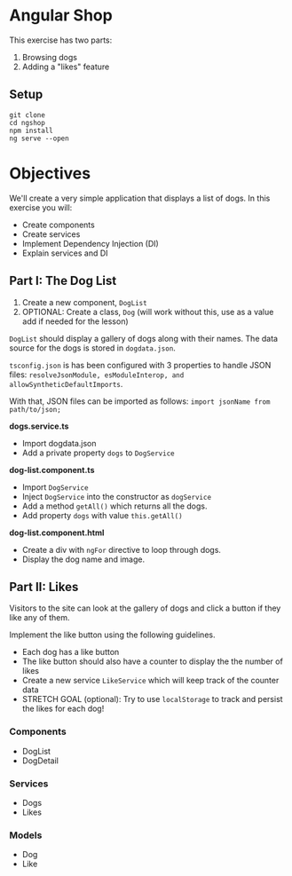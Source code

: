 # Angular Shop

This exercise has two parts:

1. Browsing dogs
2. Adding a "likes" feature

## Setup

```
git clone
cd ngshop
npm install
ng serve --open
```

# Objectives

We'll create a very simple application that displays a list of dogs. In this exercise you will:

* Create components
* Create services
* Implement Dependency Injection (DI)
* Explain services and DI

## Part I: The Dog List

1. Create a new component, `DogList`
2. OPTIONAL: Create a class, `Dog` (will work without this, use as a value add if needed for the lesson)

`DogList` should display a gallery of dogs along with their names. The data source for the dogs is stored in `dogdata.json`. 

`tsconfig.json` is has been configured with 3 properties to handle JSON files: `resolveJsonModule, esModuleInterop, and allowSyntheticDefaultImports`. 

With that, JSON files can be imported as follows: `import jsonName from path/to/json;`

**dogs.service.ts**
- Import dogdata.json
- Add a private property `dogs` to `DogService` 

**dog-list.component.ts**
- Import `DogService`
- Inject `DogService` into the constructor as `dogService`
- Add a method `getAll()` which returns all the dogs.
- Add property `dogs` with value `this.getAll()`

**dog-list.component.html**
- Create a div with `ngFor` directive to loop through dogs.
- Display the dog name and image.

## Part II: Likes

Visitors to the site can look at the gallery of dogs and click a button if they like any of them.

Implement the like button using the following guidelines.

* Each dog has a like button
* The like button should also have a counter to display the the number of likes
* Create a new service `LikeService` which will keep track of the counter data
* STRETCH GOAL (optional): Try to use `localStorage` to track and persist the likes for each dog!

### Components

- DogList
- DogDetail

### Services

- Dogs
- Likes

### Models

- Dog
- Like
